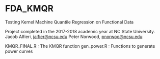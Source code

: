 # FDA_KMQR
Testing Kernel Machine Quantile Regression on Functional Data

Project completed in the 2017-2018 academic year at NC State University.
Jacob Alfieri, jalfier@ncsu.edu 
Peter Norwood, pnorwoo@ncsu.edu

KMQR_FINAL.R : The KMQR function
gen_power.R : Functions to generate power curves 
